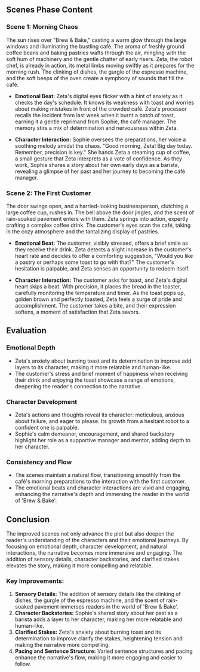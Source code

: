 



## Scenes Phase Content

### Scene 1: Morning Chaos

The sun rises over "Brew & Bake," casting a warm glow through the large windows and illuminating the bustling café. The aroma of freshly ground coffee beans and baking pastries wafts through the air, mingling with the soft hum of machinery and the gentle chatter of early risers. Zeta, the robot chef, is already in action, its metal limbs moving swiftly as it prepares for the morning rush. The clinking of dishes, the gurgle of the espresso machine, and the soft beeps of the oven create a symphony of sounds that fill the café.

- **Emotional Beat:** Zeta's digital eyes flicker with a hint of anxiety as it checks the day's schedule. It knows its weakness with toast and worries about making mistakes in front of the crowded café. Zeta's processor recalls the incident from last week when it burnt a batch of toast, earning it a gentle reprimand from Sophie, the café manager. The memory stirs a mix of determination and nervousness within Zeta.

- **Character Interaction:** Sophie oversees the preparations, her voice a soothing melody amidst the chaos. "Good morning, Zeta! Big day today. Remember, precision is key." She hands Zeta a steaming cup of coffee, a small gesture that Zeta interprets as a vote of confidence. As they work, Sophie shares a story about her own early days as a barista, revealing a glimpse of her past and her journey to becoming the café manager.

### Scene 2: The First Customer

The door swings open, and a harried-looking businessperson, clutching a large coffee cup, rushes in. The bell above the door jingles, and the scent of rain-soaked pavement enters with them. Zeta springs into action, expertly crafting a complex coffee drink. The customer's eyes scan the café, taking in the cozy atmosphere and the tantalizing display of pastries.

- **Emotional Beat:** The customer, visibly stressed, offers a brief smile as they receive their drink. Zeta detects a slight increase in the customer's heart rate and decides to offer a comforting suggestion, "Would you like a pastry or perhaps some toast to go with that?" The customer's hesitation is palpable, and Zeta senses an opportunity to redeem itself.

- **Character Interaction:** The customer asks for toast, and Zeta's digital heart skips a beat. With precision, it places the bread in the toaster, carefully monitoring the temperature and timer. As the toast pops up, golden brown and perfectly toasted, Zeta feels a surge of pride and accomplishment. The customer takes a bite, and their expression softens, a moment of satisfaction that Zeta savors.

## Evaluation

### Emotional Depth
- Zeta's anxiety about burning toast and its determination to improve add layers to its character, making it more relatable and human-like.
- The customer's stress and brief moment of happiness when receiving their drink and enjoying the toast showcase a range of emotions, deepening the reader's connection to the narrative.

### Character Development
- Zeta's actions and thoughts reveal its character: meticulous, anxious about failure, and eager to please. Its growth from a hesitant robot to a confident one is palpable.
- Sophie's calm demeanor, encouragement, and shared backstory highlight her role as a supportive manager and mentor, adding depth to her character.

### Consistency and Flow
- The scenes maintain a natural flow, transitioning smoothly from the café's morning preparations to the interaction with the first customer.
- The emotional beats and character interactions are vivid and engaging, enhancing the narrative's depth and immersing the reader in the world of 'Brew & Bake'.

## Conclusion

The improved scenes not only advance the plot but also deepen the reader's understanding of the characters and their emotional journeys. By focusing on emotional depth, character development, and natural interactions, the narrative becomes more immersive and engaging. The addition of sensory details, character backstories, and clarified stakes elevates the story, making it more compelling and relatable.

### Key Improvements:

1. **Sensory Details:** The addition of sensory details like the clinking of dishes, the gurgle of the espresso machine, and the scent of rain-soaked pavement immerses readers in the world of 'Brew & Bake'.
2. **Character Backstories:** Sophie's shared story about her past as a barista adds a layer to her character, making her more relatable and human-like.
3. **Clarified Stakes:** Zeta's anxiety about burning toast and its determination to improve clarify the stakes, heightening tension and making the narrative more compelling.
4. **Pacing and Sentence Structure:** Varied sentence structures and pacing enhance the narrative's flow, making it more engaging and easier to follow.